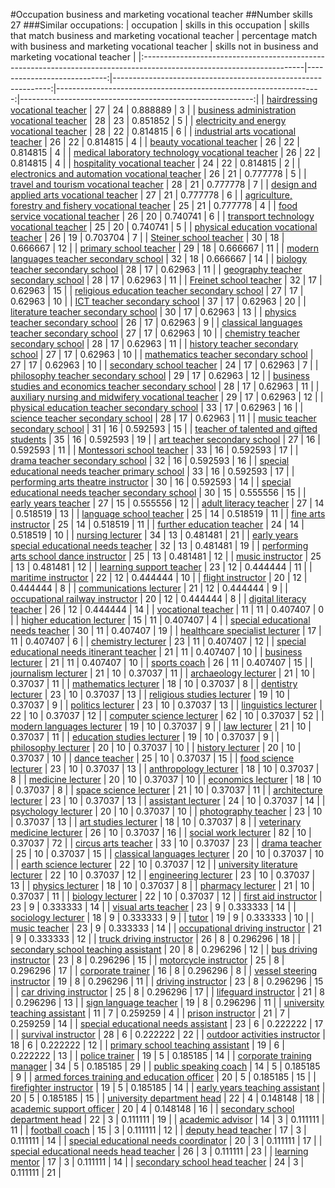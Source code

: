 #Occupation business and marketing vocational teacher
##Number skills 27
###Similar occupations:
| occupation                                                                                                            |   skills in this occupation |   skills that match business and marketing vocational teacher |   percentage match with business and marketing vocational teacher |   skills not in business and marketing vocational teacher |
|:----------------------------------------------------------------------------------------------------------------------|----------------------------:|--------------------------------------------------------------:|------------------------------------------------------------------:|----------------------------------------------------------:|
| [hairdressing vocational teacher](hairdressing_vocational_teacher.md)                                                 |                          27 |                                                            24 |                                                          0.888889 |                                                         3 |
| [business administration vocational teacher](business_administration_vocational_teacher.md)                           |                          28 |                                                            23 |                                                          0.851852 |                                                         5 |
| [electricity and energy vocational teacher](electricity_and_energy_vocational_teacher.md)                             |                          28 |                                                            22 |                                                          0.814815 |                                                         6 |
| [industrial arts vocational teacher](industrial_arts_vocational_teacher.md)                                           |                          26 |                                                            22 |                                                          0.814815 |                                                         4 |
| [beauty vocational teacher](beauty_vocational_teacher.md)                                                             |                          26 |                                                            22 |                                                          0.814815 |                                                         4 |
| [medical laboratory technology vocational teacher](medical_laboratory_technology_vocational_teacher.md)               |                          26 |                                                            22 |                                                          0.814815 |                                                         4 |
| [hospitality vocational teacher](hospitality_vocational_teacher.md)                                                   |                          24 |                                                            22 |                                                          0.814815 |                                                         2 |
| [electronics and automation vocational teacher](electronics_and_automation_vocational_teacher.md)                     |                          26 |                                                            21 |                                                          0.777778 |                                                         5 |
| [travel and tourism vocational teacher](travel_and_tourism_vocational_teacher.md)                                     |                          28 |                                                            21 |                                                          0.777778 |                                                         7 |
| [design and applied arts vocational teacher](design_and_applied_arts_vocational_teacher.md)                           |                          27 |                                                            21 |                                                          0.777778 |                                                         6 |
| [agriculture, forestry and fishery vocational teacher](agriculture,_forestry_and_fishery_vocational_teacher.md)       |                          25 |                                                            21 |                                                          0.777778 |                                                         4 |
| [food service vocational teacher](food_service_vocational_teacher.md)                                                 |                          26 |                                                            20 |                                                          0.740741 |                                                         6 |
| [transport technology vocational teacher](transport_technology_vocational_teacher.md)                                 |                          25 |                                                            20 |                                                          0.740741 |                                                         5 |
| [physical education vocational teacher](physical_education_vocational_teacher.md)                                     |                          26 |                                                            19 |                                                          0.703704 |                                                         7 |
| [Steiner school teacher](Steiner_school_teacher.md)                                                                   |                          30 |                                                            18 |                                                          0.666667 |                                                        12 |
| [primary school teacher](primary_school_teacher.md)                                                                   |                          29 |                                                            18 |                                                          0.666667 |                                                        11 |
| [modern languages teacher secondary school](modern_languages_teacher_secondary_school.md)                             |                          32 |                                                            18 |                                                          0.666667 |                                                        14 |
| [biology teacher secondary school](biology_teacher_secondary_school.md)                                               |                          28 |                                                            17 |                                                          0.62963  |                                                        11 |
| [geography teacher secondary school](geography_teacher_secondary_school.md)                                           |                          28 |                                                            17 |                                                          0.62963  |                                                        11 |
| [Freinet school teacher](Freinet_school_teacher.md)                                                                   |                          32 |                                                            17 |                                                          0.62963  |                                                        15 |
| [religious education teacher secondary school](religious_education_teacher_secondary_school.md)                       |                          27 |                                                            17 |                                                          0.62963  |                                                        10 |
| [ICT teacher secondary school](ICT_teacher_secondary_school.md)                                                       |                          37 |                                                            17 |                                                          0.62963  |                                                        20 |
| [literature teacher secondary school](literature_teacher_secondary_school.md)                                         |                          30 |                                                            17 |                                                          0.62963  |                                                        13 |
| [physics teacher secondary school](physics_teacher_secondary_school.md)                                               |                          26 |                                                            17 |                                                          0.62963  |                                                         9 |
| [classical languages teacher secondary school](classical_languages_teacher_secondary_school.md)                       |                          27 |                                                            17 |                                                          0.62963  |                                                        10 |
| [chemistry teacher secondary school](chemistry_teacher_secondary_school.md)                                           |                          28 |                                                            17 |                                                          0.62963  |                                                        11 |
| [history teacher secondary school](history_teacher_secondary_school.md)                                               |                          27 |                                                            17 |                                                          0.62963  |                                                        10 |
| [mathematics teacher secondary school](mathematics_teacher_secondary_school.md)                                       |                          27 |                                                            17 |                                                          0.62963  |                                                        10 |
| [secondary school teacher](secondary_school_teacher.md)                                                               |                          24 |                                                            17 |                                                          0.62963  |                                                         7 |
| [philosophy teacher secondary school](philosophy_teacher_secondary_school.md)                                         |                          29 |                                                            17 |                                                          0.62963  |                                                        12 |
| [business studies and economics teacher secondary school](business_studies_and_economics_teacher_secondary_school.md) |                          28 |                                                            17 |                                                          0.62963  |                                                        11 |
| [auxiliary nursing and midwifery vocational teacher](auxiliary_nursing_and_midwifery_vocational_teacher.md)           |                          29 |                                                            17 |                                                          0.62963  |                                                        12 |
| [physical education teacher secondary school](physical_education_teacher_secondary_school.md)                         |                          33 |                                                            17 |                                                          0.62963  |                                                        16 |
| [science teacher secondary school](science_teacher_secondary_school.md)                                               |                          28 |                                                            17 |                                                          0.62963  |                                                        11 |
| [music teacher secondary school](music_teacher_secondary_school.md)                                                   |                          31 |                                                            16 |                                                          0.592593 |                                                        15 |
| [teacher of talented and gifted students](teacher_of_talented_and_gifted_students.md)                                 |                          35 |                                                            16 |                                                          0.592593 |                                                        19 |
| [art teacher secondary school](art_teacher_secondary_school.md)                                                       |                          27 |                                                            16 |                                                          0.592593 |                                                        11 |
| [Montessori school teacher](Montessori_school_teacher.md)                                                             |                          33 |                                                            16 |                                                          0.592593 |                                                        17 |
| [drama teacher secondary school](drama_teacher_secondary_school.md)                                                   |                          32 |                                                            16 |                                                          0.592593 |                                                        16 |
| [special educational needs teacher primary school](special_educational_needs_teacher_primary_school.md)               |                          33 |                                                            16 |                                                          0.592593 |                                                        17 |
| [performing arts theatre instructor](performing_arts_theatre_instructor.md)                                           |                          30 |                                                            16 |                                                          0.592593 |                                                        14 |
| [special educational needs teacher secondary school](special_educational_needs_teacher_secondary_school.md)           |                          30 |                                                            15 |                                                          0.555556 |                                                        15 |
| [early years teacher](early_years_teacher.md)                                                                         |                          27 |                                                            15 |                                                          0.555556 |                                                        12 |
| [adult literacy teacher](adult_literacy_teacher.md)                                                                   |                          27 |                                                            14 |                                                          0.518519 |                                                        13 |
| [language school teacher](language_school_teacher.md)                                                                 |                          25 |                                                            14 |                                                          0.518519 |                                                        11 |
| [fine arts instructor](fine_arts_instructor.md)                                                                       |                          25 |                                                            14 |                                                          0.518519 |                                                        11 |
| [further education teacher](further_education_teacher.md)                                                             |                          24 |                                                            14 |                                                          0.518519 |                                                        10 |
| [nursing lecturer](nursing_lecturer.md)                                                                               |                          34 |                                                            13 |                                                          0.481481 |                                                        21 |
| [early years special educational needs teacher](early_years_special_educational_needs_teacher.md)                     |                          32 |                                                            13 |                                                          0.481481 |                                                        19 |
| [performing arts school dance instructor](performing_arts_school_dance_instructor.md)                                 |                          25 |                                                            13 |                                                          0.481481 |                                                        12 |
| [music instructor](music_instructor.md)                                                                               |                          25 |                                                            13 |                                                          0.481481 |                                                        12 |
| [learning support teacher](learning_support_teacher.md)                                                               |                          23 |                                                            12 |                                                          0.444444 |                                                        11 |
| [maritime instructor](maritime_instructor.md)                                                                         |                          22 |                                                            12 |                                                          0.444444 |                                                        10 |
| [flight instructor](flight_instructor.md)                                                                             |                          20 |                                                            12 |                                                          0.444444 |                                                         8 |
| [communications lecturer](communications_lecturer.md)                                                                 |                          21 |                                                            12 |                                                          0.444444 |                                                         9 |
| [occupational railway instructor](occupational_railway_instructor.md)                                                 |                          20 |                                                            12 |                                                          0.444444 |                                                         8 |
| [digital literacy teacher](digital_literacy_teacher.md)                                                               |                          26 |                                                            12 |                                                          0.444444 |                                                        14 |
| [vocational teacher](vocational_teacher.md)                                                                           |                          11 |                                                            11 |                                                          0.407407 |                                                         0 |
| [higher education lecturer](higher_education_lecturer.md)                                                             |                          15 |                                                            11 |                                                          0.407407 |                                                         4 |
| [special educational needs teacher](special_educational_needs_teacher.md)                                             |                          30 |                                                            11 |                                                          0.407407 |                                                        19 |
| [healthcare specialist lecturer](healthcare_specialist_lecturer.md)                                                   |                          17 |                                                            11 |                                                          0.407407 |                                                         6 |
| [chemistry lecturer](chemistry_lecturer.md)                                                                           |                          23 |                                                            11 |                                                          0.407407 |                                                        12 |
| [special educational needs itinerant teacher](special_educational_needs_itinerant_teacher.md)                         |                          21 |                                                            11 |                                                          0.407407 |                                                        10 |
| [business lecturer](business_lecturer.md)                                                                             |                          21 |                                                            11 |                                                          0.407407 |                                                        10 |
| [sports coach](sports_coach.md)                                                                                       |                          26 |                                                            11 |                                                          0.407407 |                                                        15 |
| [journalism lecturer](journalism_lecturer.md)                                                                         |                          21 |                                                            10 |                                                          0.37037  |                                                        11 |
| [archaeology lecturer](archaeology_lecturer.md)                                                                       |                          21 |                                                            10 |                                                          0.37037  |                                                        11 |
| [mathematics lecturer](mathematics_lecturer.md)                                                                       |                          18 |                                                            10 |                                                          0.37037  |                                                         8 |
| [dentistry lecturer](dentistry_lecturer.md)                                                                           |                          23 |                                                            10 |                                                          0.37037  |                                                        13 |
| [religious studies lecturer](religious_studies_lecturer.md)                                                           |                          19 |                                                            10 |                                                          0.37037  |                                                         9 |
| [politics lecturer](politics_lecturer.md)                                                                             |                          23 |                                                            10 |                                                          0.37037  |                                                        13 |
| [linguistics lecturer](linguistics_lecturer.md)                                                                       |                          22 |                                                            10 |                                                          0.37037  |                                                        12 |
| [computer science lecturer](computer_science_lecturer.md)                                                             |                          62 |                                                            10 |                                                          0.37037  |                                                        52 |
| [modern languages lecturer](modern_languages_lecturer.md)                                                             |                          19 |                                                            10 |                                                          0.37037  |                                                         9 |
| [law lecturer](law_lecturer.md)                                                                                       |                          21 |                                                            10 |                                                          0.37037  |                                                        11 |
| [education studies lecturer](education_studies_lecturer.md)                                                           |                          19 |                                                            10 |                                                          0.37037  |                                                         9 |
| [philosophy lecturer](philosophy_lecturer.md)                                                                         |                          20 |                                                            10 |                                                          0.37037  |                                                        10 |
| [history lecturer](history_lecturer.md)                                                                               |                          20 |                                                            10 |                                                          0.37037  |                                                        10 |
| [dance teacher](dance_teacher.md)                                                                                     |                          25 |                                                            10 |                                                          0.37037  |                                                        15 |
| [food science lecturer](food_science_lecturer.md)                                                                     |                          23 |                                                            10 |                                                          0.37037  |                                                        13 |
| [anthropology lecturer](anthropology_lecturer.md)                                                                     |                          18 |                                                            10 |                                                          0.37037  |                                                         8 |
| [medicine lecturer](medicine_lecturer.md)                                                                             |                          20 |                                                            10 |                                                          0.37037  |                                                        10 |
| [economics lecturer](economics_lecturer.md)                                                                           |                          18 |                                                            10 |                                                          0.37037  |                                                         8 |
| [space science lecturer](space_science_lecturer.md)                                                                   |                          21 |                                                            10 |                                                          0.37037  |                                                        11 |
| [architecture lecturer](architecture_lecturer.md)                                                                     |                          23 |                                                            10 |                                                          0.37037  |                                                        13 |
| [assistant lecturer](assistant_lecturer.md)                                                                           |                          24 |                                                            10 |                                                          0.37037  |                                                        14 |
| [psychology lecturer](psychology_lecturer.md)                                                                         |                          20 |                                                            10 |                                                          0.37037  |                                                        10 |
| [photography teacher](photography_teacher.md)                                                                         |                          23 |                                                            10 |                                                          0.37037  |                                                        13 |
| [art studies lecturer](art_studies_lecturer.md)                                                                       |                          18 |                                                            10 |                                                          0.37037  |                                                         8 |
| [veterinary medicine lecturer](veterinary_medicine_lecturer.md)                                                       |                          26 |                                                            10 |                                                          0.37037  |                                                        16 |
| [social work lecturer](social_work_lecturer.md)                                                                       |                          82 |                                                            10 |                                                          0.37037  |                                                        72 |
| [circus arts teacher](circus_arts_teacher.md)                                                                         |                          33 |                                                            10 |                                                          0.37037  |                                                        23 |
| [drama teacher](drama_teacher.md)                                                                                     |                          25 |                                                            10 |                                                          0.37037  |                                                        15 |
| [classical languages lecturer](classical_languages_lecturer.md)                                                       |                          20 |                                                            10 |                                                          0.37037  |                                                        10 |
| [earth science lecturer](earth_science_lecturer.md)                                                                   |                          22 |                                                            10 |                                                          0.37037  |                                                        12 |
| [university literature lecturer](university_literature_lecturer.md)                                                   |                          22 |                                                            10 |                                                          0.37037  |                                                        12 |
| [engineering lecturer](engineering_lecturer.md)                                                                       |                          23 |                                                            10 |                                                          0.37037  |                                                        13 |
| [physics lecturer](physics_lecturer.md)                                                                               |                          18 |                                                            10 |                                                          0.37037  |                                                         8 |
| [pharmacy lecturer](pharmacy_lecturer.md)                                                                             |                          21 |                                                            10 |                                                          0.37037  |                                                        11 |
| [biology lecturer](biology_lecturer.md)                                                                               |                          22 |                                                            10 |                                                          0.37037  |                                                        12 |
| [first aid instructor](first_aid_instructor.md)                                                                       |                          23 |                                                             9 |                                                          0.333333 |                                                        14 |
| [visual arts teacher](visual_arts_teacher.md)                                                                         |                          23 |                                                             9 |                                                          0.333333 |                                                        14 |
| [sociology lecturer](sociology_lecturer.md)                                                                           |                          18 |                                                             9 |                                                          0.333333 |                                                         9 |
| [tutor](tutor.md)                                                                                                     |                          19 |                                                             9 |                                                          0.333333 |                                                        10 |
| [music teacher](music_teacher.md)                                                                                     |                          23 |                                                             9 |                                                          0.333333 |                                                        14 |
| [occupational driving instructor](occupational_driving_instructor.md)                                                 |                          21 |                                                             9 |                                                          0.333333 |                                                        12 |
| [truck driving instructor](truck_driving_instructor.md)                                                               |                          26 |                                                             8 |                                                          0.296296 |                                                        18 |
| [secondary school teaching assistant](secondary_school_teaching_assistant.md)                                         |                          20 |                                                             8 |                                                          0.296296 |                                                        12 |
| [bus driving instructor](bus_driving_instructor.md)                                                                   |                          23 |                                                             8 |                                                          0.296296 |                                                        15 |
| [motorcycle instructor](motorcycle_instructor.md)                                                                     |                          25 |                                                             8 |                                                          0.296296 |                                                        17 |
| [corporate trainer](corporate_trainer.md)                                                                             |                          16 |                                                             8 |                                                          0.296296 |                                                         8 |
| [vessel steering instructor](vessel_steering_instructor.md)                                                           |                          19 |                                                             8 |                                                          0.296296 |                                                        11 |
| [driving instructor](driving_instructor.md)                                                                           |                          23 |                                                             8 |                                                          0.296296 |                                                        15 |
| [car driving instructor](car_driving_instructor.md)                                                                   |                          25 |                                                             8 |                                                          0.296296 |                                                        17 |
| [lifeguard instructor](lifeguard_instructor.md)                                                                       |                          21 |                                                             8 |                                                          0.296296 |                                                        13 |
| [sign language teacher](sign_language_teacher.md)                                                                     |                          19 |                                                             8 |                                                          0.296296 |                                                        11 |
| [university teaching assistant](university_teaching_assistant.md)                                                     |                          11 |                                                             7 |                                                          0.259259 |                                                         4 |
| [prison instructor](prison_instructor.md)                                                                             |                          21 |                                                             7 |                                                          0.259259 |                                                        14 |
| [special educational needs assistant](special_educational_needs_assistant.md)                                         |                          23 |                                                             6 |                                                          0.222222 |                                                        17 |
| [survival instructor](survival_instructor.md)                                                                         |                          28 |                                                             6 |                                                          0.222222 |                                                        22 |
| [outdoor activities instructor](outdoor_activities_instructor.md)                                                     |                          18 |                                                             6 |                                                          0.222222 |                                                        12 |
| [primary school teaching assistant](primary_school_teaching_assistant.md)                                             |                          19 |                                                             6 |                                                          0.222222 |                                                        13 |
| [police trainer](police_trainer.md)                                                                                   |                          19 |                                                             5 |                                                          0.185185 |                                                        14 |
| [corporate training manager](corporate_training_manager.md)                                                           |                          34 |                                                             5 |                                                          0.185185 |                                                        29 |
| [public speaking coach](public_speaking_coach.md)                                                                     |                          14 |                                                             5 |                                                          0.185185 |                                                         9 |
| [armed forces training and education officer](armed_forces_training_and_education_officer.md)                         |                          20 |                                                             5 |                                                          0.185185 |                                                        15 |
| [firefighter instructor](firefighter_instructor.md)                                                                   |                          19 |                                                             5 |                                                          0.185185 |                                                        14 |
| [early years teaching assistant](early_years_teaching_assistant.md)                                                   |                          20 |                                                             5 |                                                          0.185185 |                                                        15 |
| [university department head](university_department_head.md)                                                           |                          22 |                                                             4 |                                                          0.148148 |                                                        18 |
| [academic support officer](academic_support_officer.md)                                                               |                          20 |                                                             4 |                                                          0.148148 |                                                        16 |
| [secondary school department head](secondary_school_department_head.md)                                               |                          22 |                                                             3 |                                                          0.111111 |                                                        19 |
| [academic advisor](academic_advisor.md)                                                                               |                          14 |                                                             3 |                                                          0.111111 |                                                        11 |
| [football coach](football_coach.md)                                                                                   |                          15 |                                                             3 |                                                          0.111111 |                                                        12 |
| [deputy head teacher](deputy_head_teacher.md)                                                                         |                          17 |                                                             3 |                                                          0.111111 |                                                        14 |
| [special educational needs coordinator](special_educational_needs_coordinator.md)                                     |                          20 |                                                             3 |                                                          0.111111 |                                                        17 |
| [special educational needs head teacher](special_educational_needs_head_teacher.md)                                   |                          26 |                                                             3 |                                                          0.111111 |                                                        23 |
| [learning mentor](learning_mentor.md)                                                                                 |                          17 |                                                             3 |                                                          0.111111 |                                                        14 |
| [secondary school head teacher](secondary_school_head_teacher.md)                                                     |                          24 |                                                             3 |                                                          0.111111 |                                                        21 |
